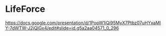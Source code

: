 # LifeForce

https://docs.google.com/presentation/d/1PopW1iQi95MyX7Ptbz07uHYxaMIY-7dWTW-J2jQIGx4/edit#slide=id.g5a2aa04571_0_296
